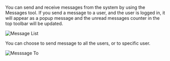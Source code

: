 You can send and receive messages from the system by using the Messages tool.
If you send a message to a user, and the user is logged in, it will appear as
a popup message and the unread messages counter in the top toolbar will be
updated.

![Message List](/assets/manual_erpnext_com/old_images/erpnext/message-list.png)

You can choose to send message to all the users, or to specific user.

![Messsage To](/assets/manual_erpnext_com/old_images/erpnext/message-to.png)
